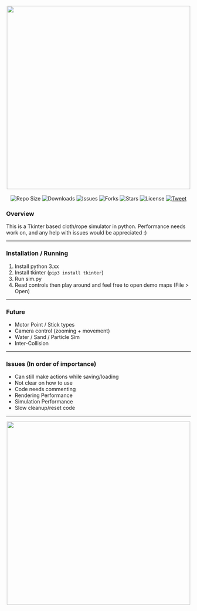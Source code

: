 <p align="center">
    <img src="https://github.com/oxi-dev0/TkinterPhysicsSim/blob/main/FrontImage.jpg" width=500> <br><br>
    <img src="https://img.shields.io/github/repo-size/oxi-dev0/TkinterPhysicsSim" alt="Repo Size">
    <img src="https://img.shields.io/github/downloads/oxi-dev0/TkinterPhysicsSim/total" alt="Downloads">
    <img src="https://img.shields.io/github/issues/oxi-dev0/TkinterPhysicsSim" alt="Issues">
    <img src="https://img.shields.io/github/forks/oxi-dev0/TkinterPhysicsSim" alt="Forks">
    <img src="https://img.shields.io/github/stars/oxi-dev0/TkinterPhysicsSim" alt="Stars">
    <img src="https://img.shields.io/github/license/oxi-dev0/TkinterPhysicsSim" alt="License">
    <a href="https://twitter.com/intent/tweet?text=Check%20out%20this%20cool%20Tkinter%20physics%20sim%21%20https%3A%2F%2Fgithub.com%2Foxi-dev0%2FTkinterPhysicsSim%2F">
      <img src="https://img.shields.io/twitter/url?style=social&url=https%3A%2F%2Fgithub.com%2Foxi-dev0%2FTkinterPhysicsSim" alt="Tweet">
    </a>
</p>

### Overview
This is a Tkinter based cloth/rope simulator in python. Performance needs work on, and any help with issues would be appreciated :)

------------


### Installation / Running
1. Install python 3.xx
2. Install tkinter (`pip3 install tkinter`)
3. Run sim.py
4. Read controls then play around and feel free to open demo maps (File > Open)

------------



### Future
- Motor Point / Stick types
- Camera control (zooming + movement)
- Water / Sand / Particle Sim
- Inter-Collision
------------


### Issues (In order of importance)
- Can still make actions while saving/loading
- Not clear on how to use
- Code needs commenting
- Rendering Performance
- Simulation Performance
- Slow cleanup/reset code
-------------

<p align="center">
    <img src="https://user-images.githubusercontent.com/33568643/132953990-c72c696e-0d71-4939-9521-ccdd8857990b.jpg" width=500>
 </p>

